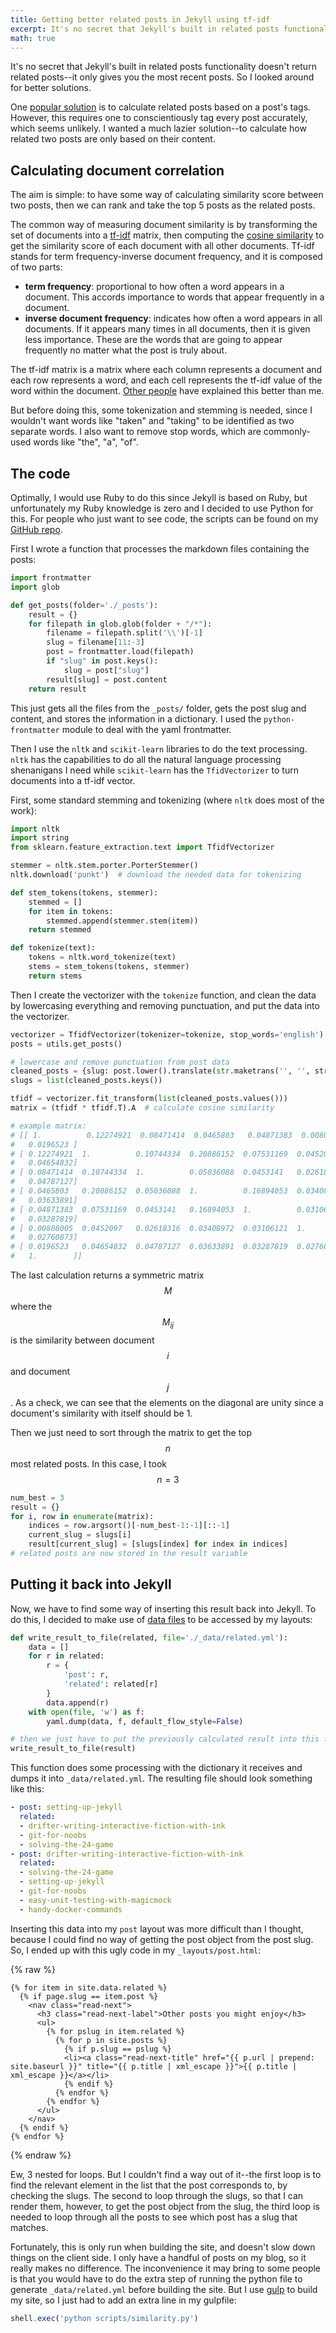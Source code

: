 ```yaml
---
title: Getting better related posts in Jekyll using tf-idf
excerpt: It's no secret that Jekyll's built in related posts functionality doesn't return related posts--it only gives you the most recent posts. So I decided to use some NLP techniques to calculate document correlation and retrieve related posts instead. 
math: true
---
```


It's no secret that Jekyll's built in related posts functionality doesn't  return related posts--it only gives you the most recent posts. So I looked around for better solutions. 

One [popular solution](https://github.com/jumanji27/related-posts-jekyll-plugin) is to calculate related posts based on a post's tags. However, this requires one to conscientiously tag every post accurately, which seems unlikely. I wanted a much lazier solution--to calculate how related two posts are only based on their content. 

## Calculating document correlation

The aim is simple: to have some way of calculating similarity score between two posts, then we can rank and take the top 5 posts as the related posts. 

The common way of measuring document similarity is by transforming the set of documents into a [tf-idf](https://en.wikipedia.org/wiki/Tf–idf) matrix, then computing the [cosine similarity](https://en.wikipedia.org/wiki/Cosine_similarity) to get the similarity score of each document with all other documents. Tf-idf stands for term frequency-inverse document frequency, and it is composed of two parts:

- **term frequency**: proportional to how often a word appears in a document. This accords importance to words that appear frequently in a document.
- **inverse document frequency**: indicates how often a word appears in all documents. If it appears many times in all documents, then it is given less importance. These are the words that are going to appear frequently no matter what the post is truly about. 

The tf-idf matrix is a matrix where each column represents a document and each row represents a word, and each cell represents the tf-idf value of the word within the document. [Other people](http://www.tfidf.com/) have explained this better than me. 

But before doing this, some tokenization and stemming is needed, since I wouldn't want words like "taken" and "taking" to be identified as two separate words. I also want to remove stop words, which are commonly-used words like "the", "a", "of". 

## The code

Optimally, I would use Ruby to do this since Jekyll is based on Ruby, but unfortunately my Ruby knowledge is zero and I decided to use Python for this. For people who just want to see code, the scripts can be found on my [GitHub repo](https://github.com/lingxz/lingxz.github.io/tree/source/scripts). 

First I wrote a function that processes the markdown files containing the posts: 

```python
import frontmatter
import glob

def get_posts(folder='./_posts'):
    result = {}
    for filepath in glob.glob(folder + "/*"):
        filename = filepath.split('\\')[-1]
        slug = filename[11:-3]
        post = frontmatter.load(filepath)
        if "slug" in post.keys():
            slug = post["slug"]
        result[slug] = post.content
    return result
```

This just gets all the files from the `_posts/` folder, gets the post slug and content, and stores the information in a dictionary. I used the `python-frontmatter` module to deal with the yaml frontmatter. 

Then I use the `nltk` and `scikit-learn` libraries to do the text processing. `nltk` has the capabilities to do all the natural language processing shenanigans I need while `scikit-learn` has the `TfidVectorizer` to turn documents into a tf-idf vector.  

First, some standard stemming and tokenizing (where `nltk` does most of the work):

```python
import nltk
import string
from sklearn.feature_extraction.text import TfidfVectorizer

stemmer = nltk.stem.porter.PorterStemmer()
nltk.download('punkt')  # download the needed data for tokenizing

def stem_tokens(tokens, stemmer):
    stemmed = []
    for item in tokens:
        stemmed.append(stemmer.stem(item))
    return stemmed

def tokenize(text):
    tokens = nltk.word_tokenize(text)
    stems = stem_tokens(tokens, stemmer)
    return stems 
```

Then I create the vectorizer with the `tokenize` function, and clean the data by lowercasing everything and removing punctuation, and put the data into the vectorizer.

```python
vectorizer = TfidfVectorizer(tokenizer=tokenize, stop_words='english')
posts = utils.get_posts()

# lowercase and remove punctuation from post data
cleaned_posts = {slug: post.lower().translate(str.maketrans('', '', string.punctuation)) for slug, post in posts.items()}
slugs = list(cleaned_posts.keys())

tfidf = vectorizer.fit_transform(list(cleaned_posts.values()))
matrix = (tfidf * tfidf.T).A  # calculate cosine similarity

# example matrix:
# [[ 1.          0.12274921  0.08471414  0.0465803   0.04871383  0.00808005
#   0.0196523 ]
# [ 0.12274921  1.          0.10744334  0.20886152  0.07531169  0.0452097
#   0.04654832]
# [ 0.08471414  0.10744334  1.          0.05036088  0.0453141   0.02618316
#   0.04787127]
# [ 0.0465803   0.20886152  0.05036088  1.          0.16894053  0.03408972
#   0.03633891]
# [ 0.04871383  0.07531169  0.0453141   0.16894053  1.          0.03106121
#   0.03287819]
# [ 0.00808005  0.0452097   0.02618316  0.03408972  0.03106121  1.
#   0.02760873]
# [ 0.0196523   0.04654832  0.04787127  0.03633891  0.03287819  0.02760873
#   1.        ]]
```

The last calculation returns a symmetric matrix $$M$$ where the $$M_{ij}$$ is the similarity between document $$i$$ and document $$j$$. As a check, we can see that the elements on the diagonal are unity since a document's similarity with itself should be 1. 

Then we just need to sort through the matrix to get the top $$n$$ most related posts. In this case, I took $$n = 3$$

```python
num_best = 3
result = {}
for i, row in enumerate(matrix):
    indices = row.argsort()[-num_best-1:-1][::-1]
    current_slug = slugs[i]
    result[current_slug] = [slugs[index] for index in indices]
# related posts are now stored in the result variable
```

## Putting it back into Jekyll

Now, we have to find some way of inserting this result back into Jekyll. To do this, I decided to make use of [data files](https://jekyllrb.com/docs/datafiles/) to be accessed by my layouts:

```python
def write_result_to_file(related, file='./_data/related.yml'):
    data = []
    for r in related:
        r = {
            'post': r,
            'related': related[r]
        }
        data.append(r)
    with open(file, 'w') as f:
        yaml.dump(data, f, default_flow_style=False)

# then we just have to put the previously calculated result into this function
write_result_to_file(result)
```

This function does some processing with the dictionary it receives and dumps it into `_data/related.yml`. The resulting file should look something like this:

```yaml
- post: setting-up-jekyll
  related:
  - drifter-writing-interactive-fiction-with-ink
  - git-for-noobs
  - solving-the-24-game
- post: drifter-writing-interactive-fiction-with-ink
  related:
  - solving-the-24-game
  - setting-up-jekyll
  - git-for-noobs
  - easy-unit-testing-with-magicmock
  - handy-docker-commands
```

Inserting this data into my `post` layout was more difficult than I thought, because I could find no way of getting the post object from the post slug. So, I ended up with this ugly code in my `_layouts/post.html`:

{% raw %}
```
{% for item in site.data.related %}
  {% if page.slug == item.post %}
    <nav class="read-next">
      <h3 class="read-next-label">Other posts you might enjoy</h3>
      <ul>
        {% for pslug in item.related %}
          {% for p in site.posts %}
            {% if p.slug == pslug %}
            <li><a class="read-next-title" href="{{ p.url | prepend: site.baseurl }}" title="{{ p.title | xml_escape }}">{{ p.title | xml_escape }}</a></li>
            {% endif %}
          {% endfor %}
        {% endfor %}
      </ul>
    </nav>
  {% endif %}
{% endfor %}
```
{% endraw %}

Ew, 3 nested for loops. But I couldn't find a way out of it--the first loop is to find the relevant element in the list that the post corresponds to, by checking the slugs. The second to loop through the slugs, so that I can render them, however, to get the post object from the slug, the third loop is needed to loop through all the posts to see which post has a slug that matches. 

Fortunately, this is only run when building the site, and doesn't slow down things on the client side. I only have a handful of posts on my blog, so it really makes no difference. The inconvenience it may bring to some people is that you would have to do the extra step of running the python file to generate `_data/related.yml` before building the site. But I use [gulp](https://gulpjs.com/) to build my site, so I just had to add an extra line in my gulpfile:

```js
shell.exec('python scripts/similarity.py')
```